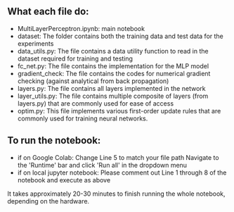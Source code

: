 ## What each file do:
* MultiLayerPerceptron.ipynb: main notebook
* dataset: The folder contains both the training data and test data for the experiments
* data_utils.py: The file contains a data utility function to read in the dataset required for training and testing
* fc_net.py: The file contains the implementation for the MLP model         
* gradient_check: The file contains the codes for numerical gradient checking (against analytical from back propagation)
* layers.py: The file contains all layers implemented in the network
* layer_utils.py: The file contains multiple composite of layers (from layers.py) that are commonly used for ease of access
* optim.py: This file implements various first-order update rules that are commonly used for training neural networks.

## To run the notebook:
* if on Google Colab: 
    Change Line 5 to match your file path
    Navigate to the 'Runtime' bar and click 'Run all' in the dropdown menu
* if on local jupyter notebook:
    Please comment out Line 1 through 8 of the notebook and execute as above

It takes approximately 20-30 minutes to finish running the whole notebook, depending on the hardware.
